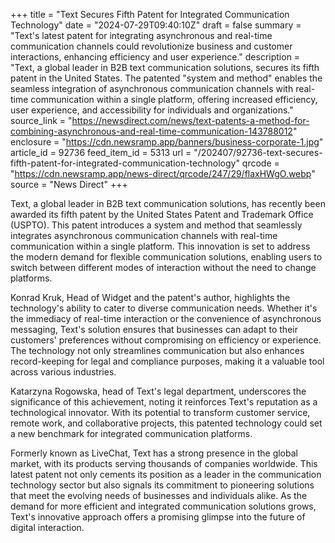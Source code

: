 +++
title = "Text Secures Fifth Patent for Integrated Communication Technology"
date = "2024-07-29T09:40:10Z"
draft = false
summary = "Text's latest patent for integrating asynchronous and real-time communication channels could revolutionize business and customer interactions, enhancing efficiency and user experience."
description = "Text, a global leader in B2B text communication solutions, secures its fifth patent in the United States. The patented &#34;system and method&#34; enables the seamless integration of asynchronous communication channels with real-time communication within a single platform, offering increased efficiency, user experience, and accessibility for individuals and organizations."
source_link = "https://newsdirect.com/news/text-patents-a-method-for-combining-asynchronous-and-real-time-communication-143788012"
enclosure = "https://cdn.newsramp.app/banners/business-corporate-1.jpg"
article_id = 92736
feed_item_id = 5313
url = "/202407/92736-text-secures-fifth-patent-for-integrated-communication-technology"
qrcode = "https://cdn.newsramp.app/news-direct/qrcode/247/29/flaxHWgO.webp"
source = "News Direct"
+++

<p>Text, a global leader in B2B text communication solutions, has recently been awarded its fifth patent by the United States Patent and Trademark Office (USPTO). This patent introduces a system and method that seamlessly integrates asynchronous communication channels with real-time communication within a single platform. This innovation is set to address the modern demand for flexible communication solutions, enabling users to switch between different modes of interaction without the need to change platforms.</p><p>Konrad Kruk, Head of Widget and the patent's author, highlights the technology's ability to cater to diverse communication needs. Whether it's the immediacy of real-time interaction or the convenience of asynchronous messaging, Text's solution ensures that businesses can adapt to their customers' preferences without compromising on efficiency or experience. The technology not only streamlines communication but also enhances record-keeping for legal and compliance purposes, making it a valuable tool across various industries.</p><p>Katarzyna Rogowska, head of Text's legal department, underscores the significance of this achievement, noting it reinforces Text's reputation as a technological innovator. With its potential to transform customer service, remote work, and collaborative projects, this patented technology could set a new benchmark for integrated communication platforms.</p><p>Formerly known as LiveChat, Text has a strong presence in the global market, with its products serving thousands of companies worldwide. This latest patent not only cements its position as a leader in the communication technology sector but also signals its commitment to pioneering solutions that meet the evolving needs of businesses and individuals alike. As the demand for more efficient and integrated communication solutions grows, Text's innovative approach offers a promising glimpse into the future of digital interaction.</p>